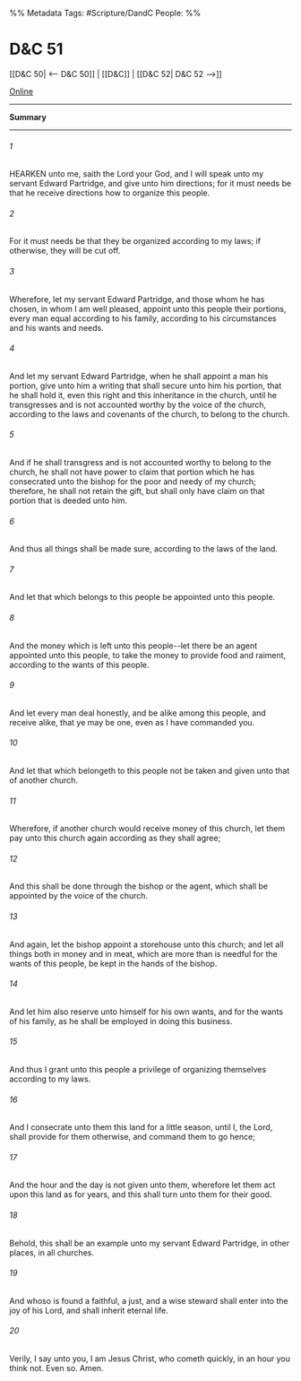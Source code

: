 %% Metadata
Tags: #Scripture/DandC
People: 
%%
# D&C 51
[[D&C 50| <-- D&C 50]] | [[D&C]] | [[D&C 52| D&C 52 -->]]

[Online](https://churchofjesuschrist.org/study/scriptures/dc-testament/dc/51?lang=eng)

---
__Summary__



---
###### 1
HEARKEN unto me, saith the Lord your God, and I will speak unto my servant Edward Partridge, and give unto him directions; for it must needs be that he receive directions how to organize this people.
###### 2
For it must needs be that they be organized according to my laws; if otherwise, they will be cut off.
###### 3
Wherefore, let my servant Edward Partridge, and those whom he has chosen, in whom I am well pleased, appoint unto this people their portions, every man equal according to his family, according to his circumstances and his wants and needs.
###### 4
And let my servant Edward Partridge, when he shall appoint a man his portion, give unto him a writing that shall secure unto him his portion, that he shall hold it, even this right and this inheritance in the church, until he transgresses and is not accounted worthy by the voice of the church, according to the laws and covenants of the church, to belong to the church.
###### 5
And if he shall transgress and is not accounted worthy to belong to the church, he shall not have power to claim that portion which he has consecrated unto the bishop for the poor and needy of my church; therefore, he shall not retain the gift, but shall only have claim on that portion that is deeded unto him.
###### 6
And thus all things shall be made sure, according to the laws of the land.
###### 7
And let that which belongs to this people be appointed unto this people.
###### 8
And the money which is left unto this people--let there be an agent appointed unto this people, to take the money to provide food and raiment, according to the wants of this people.
###### 9
And let every man deal honestly, and be alike among this people, and receive alike, that ye may be one, even as I have commanded you.
###### 10
And let that which belongeth to this people not be taken and given unto that of another church.
###### 11
Wherefore, if another church would receive money of this church, let them pay unto this church again according as they shall agree;
###### 12
And this shall be done through the bishop or the agent, which shall be appointed by the voice of the church.
###### 13
And again, let the bishop appoint a storehouse unto this church; and let all things both in money and in meat, which are more than is needful for the wants of this people, be kept in the hands of the bishop.
###### 14
And let him also reserve unto himself for his own wants, and for the wants of his family, as he shall be employed in doing this business.
###### 15
And thus I grant unto this people a privilege of organizing themselves according to my laws.
###### 16
And I consecrate unto them this land for a little season, until I, the Lord, shall provide for them otherwise, and command them to go hence;
###### 17
And the hour and the day is not given unto them, wherefore let them act upon this land as for years, and this shall turn unto them for their good.
###### 18
Behold, this shall be an example unto my servant Edward Partridge, in other places, in all churches.
###### 19
And whoso is found a faithful, a just, and a wise steward shall enter into the joy of his Lord, and shall inherit eternal life.
###### 20
Verily, I say unto you, I am Jesus Christ, who cometh quickly, in an hour you think not. Even so. Amen.




